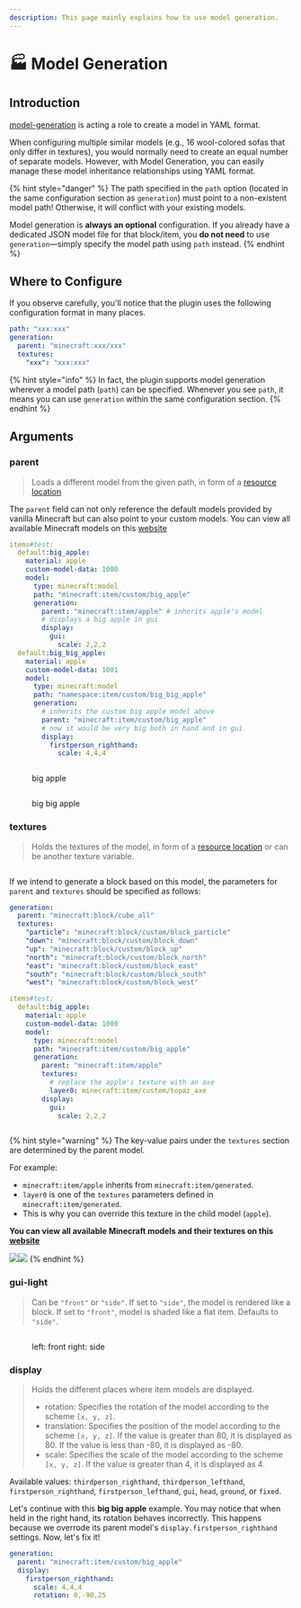 ```yaml
---
description: This page mainly explains how to use model generation.
---
```


# 🏭️ Model Generation

## Introduction

[model-generation](model-generation "mention") is acting a role to create a model in YAML format.

When configuring multiple similar models (e.g., 16 wool-colored sofas that only differ in textures), you would normally need to create an equal number of separate models. However, with Model Generation, you can easily manage these model inheritance relationships using YAML format.

{% hint style="danger" %}
The path specified in the `path` option (located in the same configuration section as `generation`) must point to a non-existent model path! Otherwise, it will conflict with your existing models.

Model generation is **always an optional** configuration. If you already have a dedicated JSON model file for that block/item, you **do not need** to use `generation`—simply specify the model path using `path` instead.
{% endhint %}

## Where to Configure

If you observe carefully, you'll notice that the plugin uses the following configuration format in many places.&#x20;

```yaml
path: "xxx:xxx"
generation:
  parent: "minecraft:xxx/xxx"
  textures:
    "xxx": "xxx:xxx"
```

{% hint style="info" %}
In fact, the plugin supports model generation wherever a model path (`path`) can be specified. Whenever you see `path`, it means you can use `generation` within the same configuration section.
{% endhint %}

## Arguments

### parent

> Loads a different model from the given path, in form of a [resource location](https://minecraft.wiki/w/Tutorial:Models#File_path)

The `parent` field can not only reference the default models provided by vanilla Minecraft but can also point to your custom models. You can view all available Minecraft models on this [website](https://misode.github.io/assets/model/)

```yaml
items#test:
  default:big_apple:
    material: apple
    custom-model-data: 1000
    model:
      type: minecraft:model
      path: "minecraft:item/custom/big_apple"
      generation:
        parent: "minecraft:item/apple" # inherits apple's model
        # displays a big apple in gui
        display:
          gui:
            scale: 2,2,2
  default:big_big_apple:
    material: apple
    custom-model-data: 1001
    model:
      type: minecraft:model
      path: "namespace:item/custom/big_big_apple"
      generation:
        # inherits the custom big apple model above
        parent: "minecraft:item/custom/big_apple"
        # now it would be very big both in hand and in gui
        display:
          firstperson_righthand:
            scale: 4,4,4
```

<figure><img src="https://1836335287-files.gitbook.io/~/files/v0/b/gitbook-x-prod.appspot.com/o/spaces%2FOgvQ1fEJPROp7131PPlK%2Fuploads%2Fto4U9vBexccrrEoONGwg%2Fimage.png?alt=media&#x26;token=eabaf9a9-a8d6-45a9-bf90-b15ed1b917ad" alt=""><figcaption><p>big apple</p></figcaption></figure>

<figure><img src="https://1836335287-files.gitbook.io/~/files/v0/b/gitbook-x-prod.appspot.com/o/spaces%2FOgvQ1fEJPROp7131PPlK%2Fuploads%2FdFCvFSb48gXkn8JCLPCF%2Fimage.png?alt=media&#x26;token=34b110c6-34e5-40d3-9772-fec90a2d0903" alt=""><figcaption><p>big big apple</p></figcaption></figure>

### textures

> Holds the textures of the model, in form of a [resource location](https://minecraft.wiki/w/Tutorial:Models#File_path) or can be another texture variable.

<figure><img src="https://content.gitbook.com/content/OgvQ1fEJPROp7131PPlK/blobs/7Av9LqhtMmYcb2pFXS9X/image.png" alt=""><figcaption></figcaption></figure>

If we intend to generate a block based on this model, the parameters for `parent` and `textures` should be specified as follows:

```yaml
generation:
  parent: "minecraft:block/cube_all"
  textures:
    "particle": "minecraft:block/custom/block_particle"
    "down": "minecraft:block/custom/block_down"
    "up": "minecraft:block/custom/block_up"
    "north": "minecraft:block/custom/block_north"
    "east": "minecraft:block/custom/block_east"
    "south": "minecraft:block/custom/block_south"
    "west": "minecraft:block/custom/block_west"
```

```yaml
items#test:
  default:big_apple:
    material: apple
    custom-model-data: 1000
    model:
      type: minecraft:model
      path: "minecraft:item/custom/big_apple"
      generation:
        parent: "minecraft:item/apple"
        textures:
          # replace the apple's texture with an axe
          layer0: minecraft:item/custom/topaz_axe 
        display:
          gui:
            scale: 2,2,2
```

<figure><img src="https://1836335287-files.gitbook.io/~/files/v0/b/gitbook-x-prod.appspot.com/o/spaces%2FOgvQ1fEJPROp7131PPlK%2Fuploads%2FUwVKVhbAtn1FNPStu82a%2Fimage.png?alt=media&#x26;token=89a11095-54ab-4f07-82fe-b36c61c30bf0" alt=""><figcaption></figcaption></figure>

{% hint style="warning" %}
The key-value pairs under the `textures` section are determined by the parent model.

For example:

* `minecraft:item/apple` inherits from `minecraft:item/generated`.
* `layer0` is one of the `textures` parameters defined in `minecraft:item/generated`.
* This is why you can override this texture in the child model (`apple`).

**You can view all available Minecraft models and their textures on this** [**website**](https://misode.github.io/assets/model/)

![](https://1836335287-files.gitbook.io/~/files/v0/b/gitbook-x-prod.appspot.com/o/spaces%2FOgvQ1fEJPROp7131PPlK%2Fuploads%2FsYTMHVsoTPN2uOsYs9hZ%2Fimage.png?alt=media\&token=e4496f8f-6daa-4da2-a407-89a9444807d0)![](https://1836335287-files.gitbook.io/~/files/v0/b/gitbook-x-prod.appspot.com/o/spaces%2FOgvQ1fEJPROp7131PPlK%2Fuploads%2F0s9Mqk0BpqkZj48WC3mQ%2Fimage.png?alt=media\&token=15b290f8-f945-4384-944a-fb27ec0de698)
{% endhint %}

### gui-light

> Can be `"front"` or `"side"`. If set to `"side"`, the model is rendered like a block. If set to `"front"`, model is shaded like a flat item. Defaults to `"side"`.

<figure><img src="https://1836335287-files.gitbook.io/~/files/v0/b/gitbook-x-prod.appspot.com/o/spaces%2FOgvQ1fEJPROp7131PPlK%2Fuploads%2FSHZtI9R1FFXQulE7pVmM%2Fimage.png?alt=media&#x26;token=5d351073-450f-48cb-945a-a9e72401bfb3" alt=""><figcaption><p>left: front  right: side</p></figcaption></figure>

### display

> Holds the different places where item models are displayed.
>
> * rotation: Specifies the rotation of the model according to the scheme `[x, y, z]`.
> * translation: Specifies the position of the model according to the scheme `[x, y, z]`. If the value is greater than 80, it is displayed as 80. If the value is less than -80, it is displayed as -80.
> * scale: Specifies the scale of the model according to the scheme `[x, y, z]`. If the value is greater than 4, it is displayed as 4.

Available values: `thirdperson_righthand`, `thirdperson_lefthand`, `firstperson_righthand`, `firstperson_lefthand`, `gui`, `head`, `ground`, or `fixed`.&#x20;

Let's continue with this **big big apple** example. You may notice that when held in the right hand, its rotation behaves incorrectly. This happens because we overrode its parent model's `display.firstperson_righthand` settings. Now, let's fix it!

```yaml
generation:
  parent: "minecraft:item/custom/big_apple"
  display:
    firstperson_righthand:
      scale: 4,4,4
      rotation: 0,-90,25
```

<figure><img src="https://1836335287-files.gitbook.io/~/files/v0/b/gitbook-x-prod.appspot.com/o/spaces%2FOgvQ1fEJPROp7131PPlK%2Fuploads%2FDTJGNCHXveVe5Rb4Z9PQ%2Fimage.png?alt=media&#x26;token=f6d88f18-0cad-429f-ad63-eb5808c06a42" alt=""><figcaption></figcaption></figure>
